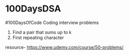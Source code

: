 # 100DaysDSA
#100DaysOfCode
Coding interview problems

1. Find a pair that sums up to k
2. First repeating character

resource-
https://www.udemy.com/course/50-problems/
